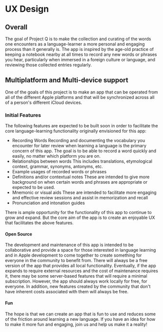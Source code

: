 # UX Design

## Overall
The goal of Project Q is to make the collection and curating of the words one encounters as a language-learner a more personal and engaging process than it generally is. The app is inspired by the age-old practice of keeping a notebook nearby at all times to record any new words or phrases you hear, particularly when immersed in a foreign culture or language, and reviewing those collected entries regularly.  

## Multiplatform and Multi-device support
One of the goals of this project is to make an app that can be operated from all of the different Apple platforms and that will be synchronized across all of a person's different iCloud devices.

### Initial Features
The following features are expected to be built soon in order to facilitate the core language-learning functionality originally envisioned for this app:

* Recording Words
	Recording and documenting the vocabulary you encounter for later review when learning a language is the primary concern of this app. The goal is to be able to record a word quickly and easily, no matter which platform you are on. 
* Relationships between words
	This includes translations, etymological context, grammar, synonyms, antonyms, etc.
* Example usages of recorded words or phrases
* Definitions and/or contextual notes 
	These are intended to give more background on when certain words and phrases are appropriate or expected to be used.
* Mnemonic or visual aids
	These are intended to facilitate more engaging and effective review sessions and assist in memorization and recall
* Pronunciation and intonation guides

There is ample opportunity for the functionality of this app to continue to grow and expand. But the core aim of the app is to create an enjoyable UX that facilitates the above features.

#### Open Source
The development and maintenance of this app is intended to be collaborative and provide a space for those interested in language learning and in Apple development to come together to create something for everyone in the community to benefit from. There will always be a free version of the app that provides all local functionality. Eventually, if the app expands to require external resources and the cost of maintenance requires it, there may be some server-based features that will require a minimal subscription. However, the app should always work locally for free, for everyone. In addition, new features created by the community that don't have inherent costs associated with them will always be free.

#### Fun
The hope is that we can create an app that is fun to use and reduces some of the friction around learning a new language. If you have an idea for how to make it more fun and engaging, join us and help us make it a reality!